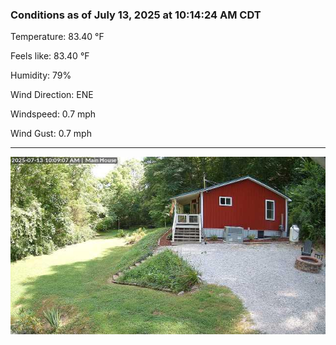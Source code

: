 ### Conditions as of July 13, 2025 at 10:14:24 AM CDT 

Temperature: 83.40 &deg;F

Feels like: 83.40 &deg;F

Humidity: 79%

Wind Direction: ENE

Windspeed: 0.7 mph

Wind Gust: 0.7 mph

---

<img src="./images/latest.jpeg"/>

